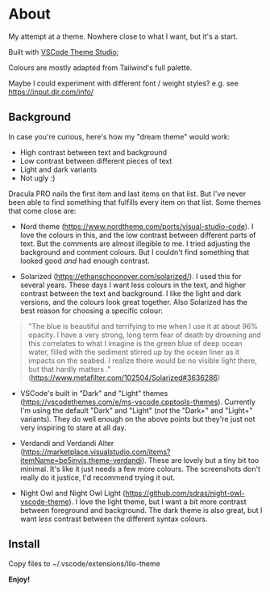 # About

My attempt at a theme. Nowhere close to what I want, but it's a start. 

Built with [VSCode Theme Studio](https://themes.vscode.one/theme/mdashallanson/gIQNhWZJ); 

Colours are mostly adapted from Tailwind's full palette.

Maybe I could experiment with different font / weight styles? e.g. see https://input.djr.com/info/

## Background

In case you're curious, here's how my "dream theme" would work:  

- High contrast between text and background
- Low contrast between different pieces of text
- Light and dark variants
- Not ugly :)

Dracula PRO nails the first item and last items on that list. But I've never been able to find something that fulfills every item on that list. Some themes that come close are:

- Nord theme (https://www.nordtheme.com/ports/visual-studio-code). I love the colours in this, and the low contrast between different parts of text. But the comments are almost illegible to me. I tried adjusting the background and comment colours. But I couldn't find something that looked good _and_ had enough contrast.

- Solarized (https://ethanschoonover.com/solarized/). I used this for several years. These days I want less colours in the text, and higher contrast between the text and background. I like the light and dark versions, and the colours look great together. Also Solarized has the best reason for choosing a specific colour:

> "The blue is beautiful and terrifying to me when I use it at about 96% opacity. I have a very strong, long term fear of death by drowning and this correlates to what I imagine is the green blue of deep ocean water, filled with the sediment stirred up by the ocean liner as it impacts on the seabed. I realize there would be no visible light there, but that hardly matters ." (https://www.metafilter.com/102504/Solarized#3636286)

- VSCode's built in "Dark" and "Light" themes (https://vscodethemes.com/e/ms-vscode.cpptools-themes). Currently I'm using the default "Dark" and "Light" (_not_ the "Dark+" and "Light+" variants). They do well enough on the above points but they're just not very inspiring to stare at all day.

- Verdandi and Verdandi Alter (https://marketplace.visualstudio.com/items?itemName=be5invis.theme-verdandi). These are lovely but a tiny bit too minimal. It's like it just needs a few more colours. The screenshots don't really do it justice, I'd recommend trying it out.

- Night Owl and Night Owl Light (https://github.com/sdras/night-owl-vscode-theme). I love the light theme, but I want a bit more contrast between foreground and background. The dark theme is also great, but I want _less_ contrast between the different syntax colours.

## Install

Copy files to ~/.vscode/extensions/lilo-theme

**Enjoy!**
